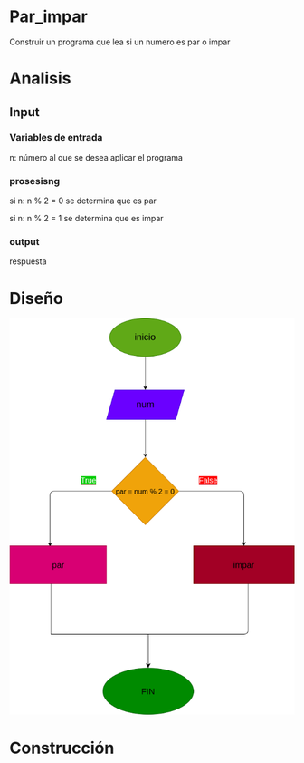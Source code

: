 # Par_impar
Construir un programa que lea si un numero es par o impar

# Analisis

## Input



### Variables de entrada
n: número al que se desea aplicar el programa
### prosesisng

si n: n % 2 = 0 se determina que es par

si n: n % 2 = 1 se determina que es impar

### output
respuesta
# Diseño

![Diagrama de flujo](Diagrama.png "Diagrama de flujo") 
# Construcción
